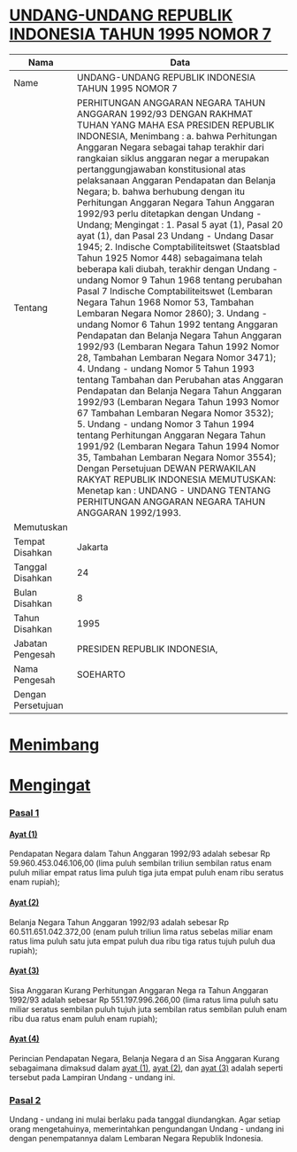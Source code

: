 # [UNDANG-UNDANG REPUBLIK INDONESIA TAHUN 1995 NOMOR 7](http://example.org/legal/peraturan/uu/1995/7)

| Nama | Data |
| ------ | ----- |
|Name|UNDANG-UNDANG REPUBLIK INDONESIA TAHUN 1995 NOMOR 7|
|Tentang| PERHITUNGAN ANGGARAN NEGARA TAHUN ANGGARAN 1992/93 DENGAN RAKHMAT TUHAN YANG MAHA ESA PRESIDEN REPUBLIK INDONESIA, Menimbang : a. bahwa Perhitungan Anggaran Negara sebagai tahap terakhir dari rangkaian siklus anggaran negar a merupakan pertanggungjawaban konstitusional atas pelaksanaan Anggaran Pendapatan dan Belanja Negara; b. bahwa berhubung dengan itu Perhitungan Anggaran Negara Tahun Anggaran 1992/93 perlu ditetapkan dengan Undang - Undang; Mengingat : 1. Pasal 5 ayat (1), Pasal 20 ayat (1), dan Pasal 23 Undang - Undang Dasar 1945; 2. Indische Comptabiliteitswet (Staatsblad Tahun 1925 Nomor 448) sebagaimana telah beberapa kali diubah, terakhir dengan Undang - undang Nomor 9 Tahun 1968 tentang perubahan Pasal 7 Indische Comptabiliteitswet (Lembaran Negara Tahun 1968 Nomor 53, Tambahan Lembaran Negara Nomor 2860); 3. Undang - undang Nomor 6 Tahun 1992 tentang Anggaran Pendapatan dan Belanja Negara Tahun Anggaran 1992/93 (Lembaran Negara Tahun 1992 Nomor 28, Tambahan Lembaran Negara Nomor 3471); 4. Undang - undang Nomor 5 Tahun 1993 tentang Tambahan dan Perubahan atas Anggaran Pendapatan dan Belanja Negara Tahun Anggaran 1992/93 (Lembaran Negara Tahun 1993 Nomor 67 Tambahan Lembaran Negara Nomor 3532); 5. Undang - undang Nomor 3 Tahun 1994 tentang Perhitungan Anggaran Negara Tahun 1991/92 (Lembaran Negara Tahun 1994 Nomor 35, Tambahan Lembaran Negara Nomor 3554); Dengan Persetujuan DEWAN PERWAKILAN RAKYAT REPUBLIK INDONESIA MEMUTUSKAN: Menetap kan : UNDANG - UNDANG TENTANG PERHITUNGAN ANGGARAN NEGARA TAHUN ANGGARAN 1992/1993.|
|Memutuskan||
|Tempat Disahkan|Jakarta|
|Tanggal Disahkan|24|
|Bulan Disahkan|8|
|Tahun Disahkan|1995|
|Jabatan Pengesah|PRESIDEN REPUBLIK INDONESIA,|
|Nama Pengesah|SOEHARTO|
|Dengan Persetujuan||
# [Menimbang](http://example.org/legal/peraturan/uu/1995/7/menimbang)

# [Mengingat](http://example.org/legal/peraturan/uu/1995/7/mengingat)


### [Pasal 1](http://example.org/legal/peraturan/uu/1995/7/pasal/0001)

#### [Ayat (1)](http://example.org/legal/peraturan/uu/1995/7/pasal/0001/versi/19950824/ayat/0001)
Pendapatan Negara dalam Tahun Anggaran 1992/93 adalah sebesar Rp 59.960.453.046.106,00 (lima puluh sembilan triliun sembilan ratus enam puluh miliar empat ratus lima puluh tiga juta empat puluh enam ribu seratus enam rupiah);

#### [Ayat (2)](http://example.org/legal/peraturan/uu/1995/7/pasal/0001/versi/19950824/ayat/0002)
Belanja Negara Tahun Anggaran 1992/93 adalah sebesar Rp 60.511.651.042.372,00 (enam puluh triliun lima ratus sebelas miliar enam ratus lima puluh satu juta empat puluh dua ribu tiga ratus tujuh puluh dua rupiah);

#### [Ayat (3)](http://example.org/legal/peraturan/uu/1995/7/pasal/0001/versi/19950824/ayat/0003)
Sisa Anggaran Kurang Perhitungan Anggaran Nega ra Tahun Anggaran 1992/93 adalah sebesar Rp 551.197.996.266,00 (lima ratus lima puluh satu miliar seratus sembilan puluh tujuh juta sembilan ratus sembilan puluh enam ribu dua ratus enam puluh enam rupiah);

#### [Ayat (4)](http://example.org/legal/peraturan/uu/1995/7/pasal/0001/versi/19950824/ayat/0004)
Perincian Pendapatan Negara, Belanja Negara d an Sisa Anggaran Kurang sebagaimana dimaksud dalam [ayat (1)](http://example.org/legal/peraturan/uu/1995/7/pasal/0001/versi/19950824/ayat/0001), [ayat (2)](http://example.org/legal/peraturan/uu/1995/7/pasal/0001/versi/19950824/ayat/0002), dan [ayat (3)](http://example.org/legal/peraturan/uu/1995/7/pasal/0001/versi/19950824/ayat/0003) adalah seperti tersebut pada Lampiran Undang - undang ini.


### [Pasal 2](http://example.org/legal/peraturan/uu/1995/7/pasal/0002)
Undang - undang ini mulai berlaku pada tanggal diundangkan. Agar setiap orang mengetahuinya, memerintahkan pengundangan Undang - undang ini dengan penempatannya dalam Lembaran Negara Republik Indonesia.
